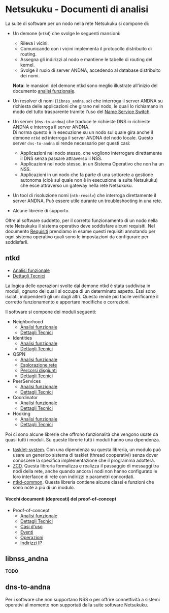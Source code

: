 # Netsukuku - Documenti di analisi

La suite di software per un nodo nella rete Netsukuku si compone di:

*   Un demone (`ntkd`) che svolge le seguenti mansioni:

    *   Rileva i vicini.
    *   Comunicando con i vicini implementa il protocollo distribuito di routing.
    *   Assegna gli indirizzi al nodo e mantiene le tabelle di routing del kernel.
    *   Svolge il ruolo di server ANDNA, accedendo al database distribuito dei nomi.

    **Nota**: le mansioni del demone ntkd sono meglio illustrate all'inizio del documento
    [analisi funzionale](DemoneNTKD/AnalisiFunzionale.md).

*   Un resolver di nomi (`libnss_andna.so`) che interroga il server ANDNA su richiesta delle applicazioni che
    girano nel nodo, le quali lo richiamano in modo del tutto trasparente tramite l'uso del
    [Name Service Switch](https://en.wikipedia.org/wiki/Name_Service_Switch).

*   Un server (`dns-to-andna`) che traduce le richieste DNS in richieste ANDNA e interroga il server ANDNA.  
    Di norma questo è in esecuzione su un nodo sul quale gira anche il demone `ntkd` ed interroga il
    server ANDNA del nodo locale. Questo server `dns-to-andna` si rende necessario per questi casi:

    *   Applicazioni nel nodo stesso, che vogliono interrogare direttamente il DNS senza passare attraverso il NSS.
    *   Applicazioni nel nodo stesso, in un Sistema Operativo che non ha un NSS.
    *   Applicazioni in un nodo che fa parte di una sottorete a gestione autonoma (cioè sul quale non è in
        esecuzione la suite Netsukuku) che esce attraverso un gateway nella rete Netsukuku.

*   Un tool di risoluzione nomi (`ntk-resolv`) che interroga direttamente il server ANDNA. Può essere utile durante
    un troubleshooting in una rete.

*   Alcune librerie di supporto.

Oltre al software suddetto, per il corretto funzionamento di un nodo nella rete Netsukuku il sistema operativo
deve soddisfare alcuni requisiti. Nel documento [Requisiti](Sistema/Requisiti.md) prendiamo in
esame questi requisiti annotando per ogni sistema operativo quali sono le impostazioni da configurare per soddisfarli.

## ntkd

*   [Analisi funzionale](DemoneNTKD/AnalisiFunzionale.md)
*   [Dettagli Tecnici](DemoneNTKD/DettagliTecnici.md)

La logica delle operazioni svolte dal demone ntkd è stata suddivisa in moduli, ognuno dei quali si occupa di un
determinato aspetto. Essi sono isolati, indipendenti gli uni dagli altri. Questo rende più facile verificarne
il corretto funzionamento e apportare modifiche o correzioni.

Il software si compone dei moduli seguenti:

*   Neighborhood
    *   [Analisi funzionale](ModuloNeighborhood/AnalisiFunzionale.md)
    *   [Dettagli Tecnici](ModuloNeighborhood/DettagliTecnici.md)
*   Identities
    *   [Analisi funzionale](ModuloIdentities/AnalisiFunzionale.md)
    *   [Dettagli Tecnici](ModuloIdentities/DettagliTecnici.md)
*   QSPN
    *   [Analisi funzionale](ModuloQspn/AnalisiFunzionale.md)
    *   [Esplorazione rete](ModuloQspn/EsplorazioneRete.md)
    *   [Percorsi disgiunti](ModuloQspn/PercorsiDisgiunti.md)
    *   [Dettagli Tecnici](ModuloQspn/DettagliTecnici.md)
*   PeerServices
    *   [Analisi funzionale](ModuloPeers/AnalisiFunzionale.md)
    *   [Dettagli Tecnici](ModuloPeers/DettagliTecnici.md)
*   Coordinator
    *   [Analisi funzionale](ModuloCoordinator/AnalisiFunzionale.md)
    *   [Dettagli Tecnici](ModuloCoordinator/DettagliTecnici.md)
*   Hooking
    *   [Analisi funzionale](ModuloHooking/AnalisiFunzionale.md)
    *   [Dettagli Tecnici](ModuloHooking/DettagliTecnici.md)

Poi ci sono alcune librerie che offrono funzionalità che vengono usate da quasi tutti i moduli. Su queste librerie
tutti i moduli hanno una dipendenza.

*   [tasklet-system](Librerie/TaskletSystem.md). Con una dipendenza su questa libreria, un modulo può usare un generico sistema di
    tasklet (thread cooperativi) senza dover conoscere la specifica implementazione che il programma
    adotterà.
*   [ZCD](Librerie/ZCD.md). Questa libreria formalizza e realizza il passaggio di messaggi tra nodi della rete, anche
    quando ancora i nodi non hanno configurato le loro interfacce di rete con indirizzi e parametri
    concordati.
*   [ntkd-common](Librerie/Common.md). Questa libreria contiene alcune classi e funzioni che sono note a più di un
    modulo.

#### Vecchi documenti (deprecati) del proof-of-concept

*   Proof-of-concept
    *   [Analisi funzionale](Proof/AnalisiFunzionale.md)
    *   [Dettagli Tecnici](Proof/DettagliTecnici.md)
    *   [Casi d'uso](Proof/UseCases.md)
    *   [Eventi](Proof/Eventi.md)
    *   [Operazioni](Proof/DettagliOperazioni1.md)
    *   [Indirizzi IP](Proof/IndirizziIP.md)

## libnss_andna

**TODO**

## dns-to-andna

Per i software che non supportano NSS o per offrire connettività a sistemi operativi al momento non supportati
dalla suite software Netsukuku.

